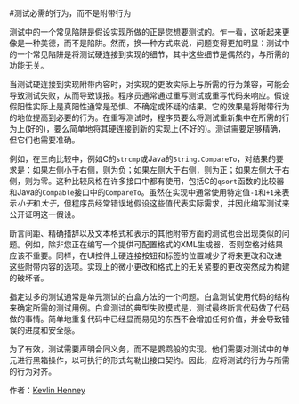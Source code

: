 #测试必需的行为，而不是附带行为

测试中的一个常见陷阱是假设实现所做的正是您想要测试的。乍一看，这听起来更像是一种美德，而不是陷阱。然而，换一种方式来说，问题变得更加明显：测试中的一个常见陷阱是将测试硬连接到实现的细节，其中这些细节是偶然的，与所需的功能无关。

当测试硬连接到实现附带内容时，对实现的更改实际上与所需的行为兼容，可能会导致测试失败，从而导致误报。程序员通常通过重写测试或重写代码来响应。假设假阳性实际上是真阳性通常是恐惧、不确定或怀疑的结果。它的效果是将附带行为的地位提高到必要的行为。在重写测试时，程序员要么将测试重新集中在所需的行为上(好的)，要么简单地将其硬连接到新的实现上(不好的)。测试需要足够精确，但它们也需要准确。

例如，在三向比较中，例如C的`strcmp`或Java的`String.CompareTo`，对结果的要求是：如果左侧小于右侧，则为负；如果左侧大于右侧，则为正；如果左侧大于右侧，则为零。这种比较风格在许多接口中都有使用，包括C的`qsort`函数的比较器和Java的`Compable`接口中的`CompareTo`。虽然在实现中通常使用特定值`-1`和`+1`来表示*小于*和*大于*，但程序员经常错误地假设这些值代表实际需求，并因此编写测试来公开证明这一假设。

断言间距、精确措辞以及文本格式和表示的其他附带方面的测试也会出现类似的问题。例如，除非您正在编写一个提供可配置格式的XML生成器，否则空格对结果应该不重要。同样，在UI控件上硬连接按钮和标签的位置减少了将来更改和改进这些附带内容的选项。实现上的微小更改和格式上的无关紧要的更改突然成为构建的破坏者。

指定过多的测试通常是单元测试的白盒方法的一个问题。白盒测试使用代码的结构来确定所需的测试用例。白盒测试的典型失败模式是，测试最终断言代码做了代码做的事情。简单地重复代码中已经显而易见的东西不会增加任何价值，并会导致错误的进度和安全感。

为了有效，测试需要声明合同义务，而不是鹦鹉般的实现。他们需要对测试中的单元进行黑箱操作，以可执行的形式勾勒出接口契约。因此，应将测试的行为与所需的行为对齐。

作者：[Kevlin Henney](http://programmer.97things.oreilly.com/wiki/index.php/Kevlin_Henney)